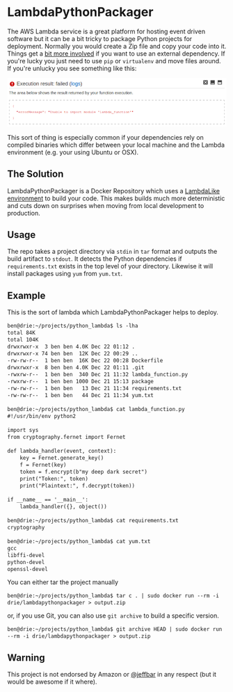 # LambdaPythonPackager

The AWS Lambda service is a great platform for hosting event driven software but it can be a bit tricky to package Python projects for deployment.  Normally you would create a Zip file and copy your code into it.  Things get a [bit more involved](http://docs.aws.amazon.com/lambda/latest/dg/lambda-python-how-to-create-deployment-package.html) if you want to use an external dependency.  If you're lucky you just need to use `pip` or `virtualenv` and move files around. If you're unlucky you see something like this:

![Lambda dependency error message](https://github.com/drie/LambdaPythonPackager/raw/master/images/execution_fail.png "Lambda dependency fail")

This sort of thing is especially common if your dependencies rely on compiled binaries which differ between your local machine and the Lambda environment (e.g. your using Ubuntu or OSX).

## The Solution

LambdaPythonPackager is a Docker Repository which uses a [LambdaLike environment](https://hub.docker.com/r/drie/lambdalike) to build your code.  This makes builds much more deterministic and cuts down on surprises when moving from local development to production.

## Usage

The repo takes a project directory via `stdin` in `tar` format and outputs the build artifact to `stdout`.  It detects the Python dependencies if `requirements.txt` exists in the top level of your directory.  Likewise it will install packages using `yum` from `yum.txt`.

## Example

This is the sort of lambda which LambdaPythonPackager helps to deploy.

```
ben@drie:~/projects/python_lambda$ ls -lha
total 84K
total 104K
drwxrwxr-x  3 ben ben 4.0K Dec 22 01:12 .
drwxrwxr-x 74 ben ben  12K Dec 22 00:29 ..
-rw-rw-r--  1 ben ben  16K Dec 22 00:28 Dockerfile
drwxrwxr-x  8 ben ben 4.0K Dec 22 01:11 .git
-rwxrw-r--  1 ben ben  340 Dec 21 11:32 lambda_function.py
-rwxrw-r--  1 ben ben 1000 Dec 21 15:13 package
-rw-rw-r--  1 ben ben   13 Dec 21 11:34 requirements.txt
-rw-rw-r--  1 ben ben   44 Dec 21 11:34 yum.txt

ben@drie:~/projects/python_lambda$ cat lambda_function.py 
#!/usr/bin/env python2

import sys
from cryptography.fernet import Fernet

def lambda_handler(event, context):
    key = Fernet.generate_key()
    f = Fernet(key)
    token = f.encrypt(b"my deep dark secret")
    print("Token:", token)
    print("Plaintext:", f.decrypt(token))
 
if __name__ == '__main__':
    lambda_handler({}, object())

ben@drie:~/projects/python_lambda$ cat requirements.txt 
cryptography

ben@drie:~/projects/python_lambda$ cat yum.txt 
gcc
libffi-devel
python-devel
openssl-devel
```

You can either tar the project manually

```
ben@drie:~/projects/python_lambda$ tar c . | sudo docker run --rm -i drie/lambdapythonpackager > output.zip
```

or, if you use Git, you can also use `git archive` to build a specific version.

```
ben@drie:~/projects/python_lambda$ git archive HEAD | sudo docker run --rm -i drie/lambdapythonpackager > output.zip
```

## Warning
This project is not endorsed by Amazon or [@jeffbar](https://twitter.com/jeffbarr) in any respect (but it would be awesome if it where).
